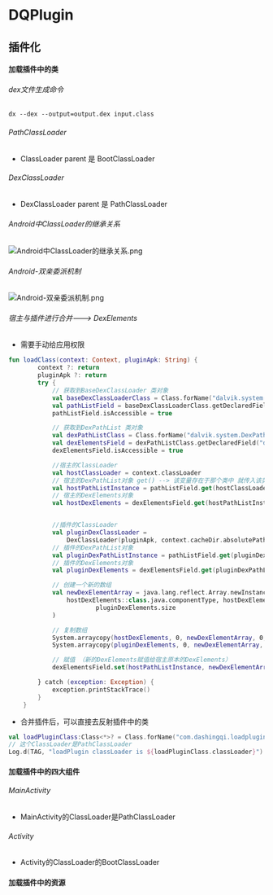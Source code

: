 # DQPlugin

## 插件化
#### 加载插件中的类
###### dex文件生成命令
``` shell
dx --dex --output=output.dex input.class
```
###### PathClassLoader
- ClassLoader parent 是 BootClassLoader
###### DexClassLoader
- DexClassLoader parent 是 PathClassLoader

###### Android中ClassLoader的继承关系
![Android中ClassLoader的继承关系.png](https://upload-images.jianshu.io/upload_images/4997216-73200a368de4c32e.png?imageMogr2/auto-orient/strip%7CimageView2/2/w/1240)

###### Android-双亲委派机制
![Android-双亲委派机制.png](https://upload-images.jianshu.io/upload_images/4997216-35304b95d80ad58d.png?imageMogr2/auto-orient/strip%7CimageView2/2/w/1240)

###### 宿主与插件进行合并---> DexElements
- 需要手动给应用权限
```kotlin
fun loadClass(context: Context, pluginApk: String) {
        context ?: return
        pluginApk ?: return
        try {
            // 获取到BaseDexClassLoader 类对象
            val baseDexClassLoaderClass = Class.forName("dalvik.system.BaseDexClassLoader")
            val pathListField = baseDexClassLoaderClass.getDeclaredField("pathList")
            pathListField.isAccessible = true

            // 获取到DexPathList 类对象
            val dexPathListClass = Class.forName("dalvik.system.DexPathList")
            val dexElementsField = dexPathListClass.getDeclaredField("dexElements")
            dexElementsField.isAccessible = true

            //宿主的ClassLoader
            val hostClassLoader = context.classLoader
            // 宿主的DexPathList对象 get() --> 该变量存在于那个类中 就传入该类的对象 就能获取该引用指向的对象
            val hostPathListInstance = pathListField.get(hostClassLoader)
            // 宿主的DexElements对象
            val hostDexElements = dexElementsField.get(hostPathListInstance) as Array<Any>


            //插件的ClassLoader
            val pluginDexClassLoader =
                DexClassLoader(pluginApk, context.cacheDir.absolutePath, null, hostClassLoader)
            // 插件的DexPathList对象
            val pluginDexPathListInstance = pathListField.get(pluginDexClassLoader)
            // 插件的DexElements对象
            val pluginDexElements = dexElementsField.get(pluginDexPathListInstance) as Array<Any>

            // 创建一个新的数组
            val newDexElementArray = java.lang.reflect.Array.newInstance(
                hostDexElements::class.java.componentType, hostDexElements.size +
                        pluginDexElements.size
            )

            // 复制数组
            System.arraycopy(hostDexElements, 0, newDexElementArray, 0, hostDexElements.size)
            System.arraycopy(pluginDexElements, 0, newDexElementArray, hostDexElements.size, hostDexElements.size)

            // 赋值 （新的DexElements赋值给宿主原本的DexElements）
            dexElementsField.set(hostPathListInstance, newDexElementArray)

        } catch (exception: Exception) {
            exception.printStackTrace()
        }
    }
```
- 合并插件后，可以直接去反射插件中的类
```kotlin
val loadPluginClass:Class<*>? = Class.forName("com.dashingqi.loadplugin.LoadPlugin")
// 这个ClassLoader是PathClassLoader
Log.d(TAG, "loadPlugin classLoader is ${loadPluginClass.classLoader}")
```

#### 加载插件中的四大组件
###### MainActivity
- MainActivity的ClassLoader是PathClassLoader
###### Activity
- Activity的ClassLoader的BootClassLoader

#### 加载插件中的资源
